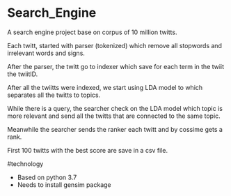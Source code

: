 # Search_Engine
A search engine project base on corpus of 10 million twitts.

Each twitt, started with parser (tokenized) which remove all stopwords and irrelevant words and signs.

After the parser, the twitt go to indexer which save for each term in the twiit the twiitID.

After all the twiitts were indexed, we start using LDA model to which separates all the twitts to topics.

While there is a query, the searcher check on the LDA model which topic is more relevant and send all the twitts that are connected to the same topic.

Meanwhile the searcher sends the ranker each twitt and by cossime gets a rank.

First 100 twitts with the best score are save in a csv file.

#technology
* Based on python 3.7
* Needs to install gensim package